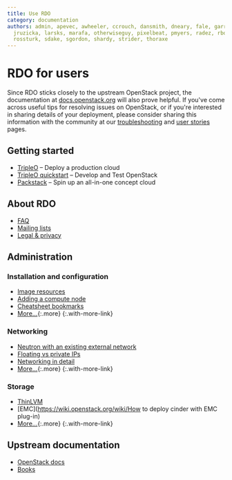 ```yaml
---
title: Use RDO
category: documentation
authors: admin, apevec, awheeler, ccrouch, dansmith, dneary, fale, garrett, jlibosva,
  jruzicka, larsks, marafa, otherwiseguy, pixelbeat, pmyers, radez, rbowen, rkukura,
  rossturk, sdake, sgordon, shardy, strider, thoraxe
---
```


# RDO for users

Since RDO sticks closely to the upstream OpenStack project, the documentation at [docs.openstack.org](http://docs.openstack.org) will also prove helpful. If you've come across useful tips for resolving issues on OpenStack, or if you're interested in sharing details of your deployment, please consider sharing this information with the community at our [troubleshooting](/troubleshooting/) and [user stories](/user-stories/) pages.

<div class="splits">
<div class="split-third with-more">

## Getting started

* [TripleO](https://docs.openstack.org/tripleo-docs) &ndash; Deploy a production cloud
* [TripleO quickstart](https://docs.openstack.org/tripleo-quickstart/latest/) &ndash; Develop and Test OpenStack
* [Packstack](/install/packstack) &ndash; Spin up an all-in-one concept cloud

</div>
<div class="split-third">

## About RDO

* [FAQ](/rdo/faq/)
* [Mailing lists](/contribute/mailing-lists/)
* [Legal & privacy](/legal/)

</div>
</div>

## Administration

<div class="splits">
<div class="split-third with-more">

### Installation and configuration

* [Image resources](/resources/image-resources/)
* [Adding a compute node](/install/adding-a-compute-node/)
* [Cheatsheet bookmarks](/use/bookmarks)
* [More&hellip;](/install/){:.more}
{:.with-more-link}

</div>
<div class="split-third with-more">

### Networking

* [Neutron with an existing external network](/networking/neutron-with-existing-external-network/)
* [Floating vs private IPs](/networking/difference-between-floating-ip-and-private-ip/)
* [Networking in detail](/networking/networking-in-too-much-detail/)
* [More&hellip;](/networking/){:.more}
{:.with-more-link}

</div>
<div class="split-third">

### Storage

* [ThinLVM](/storage/Cinder/using-thinlvm-for-cinder-with-rdo)
* [EMC](https://wiki.openstack.org/wiki/How to deploy cinder with EMC plug-in)
* [More&hellip;](/storage/){:.more}
{:.with-more-link}

</div>
</div>

## Upstream documentation

* [OpenStack docs](http://docs.openstack.org/)
* [Books](/documentation/books)

